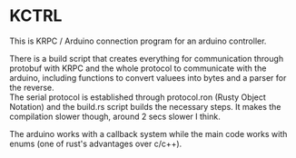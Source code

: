 # KCTRL
This is KRPC / Arduino connection program for an arduino controller.

There is a build script that creates everything for communication through protobuf with KRPC and the whole protocol to communicate with the arduino, including functions to convert valuees into bytes and a parser for the reverse.  
The serial protocol is established through protocol.ron (Rusty Object Notation) and the build.rs script builds the necessary steps. It makes the compilation slower though, around 2 secs slower I think.

The arduino works with a callback system while the main code works with enums (one of rust's advantages over c/c++).